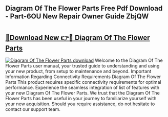 ## Diagram Of The Flower Parts Free Pdf Download - Part-6OU New Repair Owner Guide ZbjQW

# <h2><a href="http://dfs6z0j.blite.top/?on=Diagram+Of+The+Flower+Parts">🔗Download New 👉🔴 Diagram Of The Flower Parts</a></h2>

[![Diagram Of The Flower Parts download](https://i.imgur.com/lujVjoI.png)](http://dfs6z0j.blite.top/?on=Diagram+Of+The+Flower+Parts)
Welcome to the Diagram Of The Flower Parts user manual, your trusted guide to understanding and using your new product, from setup to maintenance and beyond. Important Information Regarding Connectivity Requirements Diagram Of The Flower Parts This product requires specific connectivity requirements for optimal performance. Experience the seamless integration of list of features with your new Diagram Of The Flower Parts. We trust that the Diagram Of The Flower Parts has been useful in your journey to familiarize yourself with your new acquisition. Should you require assistance, do not hesitate to contact our support team.
